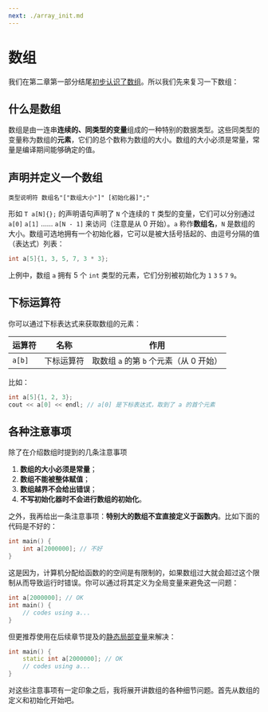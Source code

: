 ```yaml
---
next: ./array_init.md
---
```

# 数组

我们在第二章第一部分结尾[初步认识了数组](/ch02/part1/array_glance.md)。所以我们先来复习一下数组：

## 什么是数组

数组是由一连串**连续的、同类型的变量**组成的一种特别的数据类型。这些同类型的变量称为数组的**元素**，它们的总个数称为数组的大小。数组的大小必须是常量，常量是编译期间能够确定的值。

## 声明并定义一个数组

```sdsc
类型说明符 数组名"["数组大小"]" [初始化器]";"
```

形如 `T a[N]{};` 的声明语句声明了 `N` 个连续的 `T` 类型的变量，它们可以分别通过 `a[0]` `a[1]` …… `a[N - 1]` 来访问（注意是从 0 开始）。`a` 称作**数组名**，`N` 是数组的大小。数组可选地拥有一个初始化器，它可以是被大括号括起的、由逗号分隔的值（表达式）列表：
```cpp
int a[5]{1, 3, 5, 7, 3 * 3};
```
上例中，数组 `a` 拥有 5 个 `int` 类型的元素，它们分别被初始化为 `1` `3` `5` `7` `9`。

## 下标运算符

你可以通过下标表达式来获取数组的元素：

| 运算符 | 名称       | 作用                                    |
| ------ | ---------- | --------------------------------------- |
| `a[b]` | 下标运算符 | 取数组 `a` 的第 `b` 个元素（从 0 开始） |

比如：
```cpp
int a[5]{1, 2, 3};
cout << a[0] << endl; // a[0] 是下标表达式，取到了 a 的首个元素
```

## 各种注意事项

除了在介绍数组时提到的几条注意事项

1. **数组的大小必须是常量**；
2. **数组不能被整体赋值**；
3. **数组越界不会给出错误**；
4. **不写初始化器时不会进行数组的初始化**。

之外，我再给出一条注意事项：**特别大的数组不宜直接定义于函数内**。比如下面的代码是不好的：
```cpp
int main() {
    int a[2000000]; // 不好
}
```
这是因为，计算机分配给函数的的空间是有限制的，如果数组过大就会超过这个限制从而导致运行时错误。你可以通过将其定义为全局变量来避免这一问题：
```cpp
int a[2000000]; // OK
int main() {
    // codes using a...
}
```
但更推荐使用在后续章节提及的[静态局部变量](/ch04/list/storage_duration#静态局部变量（选读）)来解决：
```cpp
int main() {
    static int a[2000000]; // OK
    // codes using a...
}
```

对这些注意事项有一定印象之后，我将展开讲数组的各种细节问题。首先从数组的定义和初始化开始吧。
